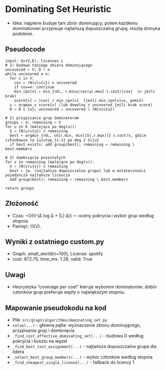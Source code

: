 # Dominating Set Heuristic

- Idea: najpierw buduje tani zbiór dominujący, potem każdemu dominatorowi przypisuje najtańszą dopuszczalną grupę; resztę domyka podobnie.

## Pseudocode
```
input: G=(V,E), licenses L
# 1) budowa taniego zbioru dominującego
uncovered ← V; D ← ∅
while uncovered ≠ ∅:
  for v in V:
    cov ← (N(v)∪{v}) ∩ uncovered
    if cov=∅: continue
    min_cpn[v] ← min_{ℓ∈L, ℓ.min≤|cov|≤ℓ.max} ℓ.cost/|cov|  (∞ jeśli brak)
    score[v] ← |cov| / min_cpn[v]  (jeśli min_cpn[v]=∞, pomiń)
  u ← argmax_v score[v] (lub dowolny z uncovered jeśli brak score)
  D ← D ∪ {u}; uncovered ← uncovered \ (N(u)∪{u})

# 2) przypisanie grup dominatorom
groups ← ∅; remaining ← V
for u in D (malejąco po deg(u)):
  S ← (N(u)∪{u}) ∩ remaining
  best ← argmin_{ℓ∈L, s∈[ℓ.min, min(|S|,ℓ.max)]} ℓ.cost/s, gdzie członkowie to {u}∪top_{s-1} po deg z S\{u}
  if best exists: add group(best); remaining ← remaining \ best.members

# 3) domknięcie pozostałych
for v in remaining (malejąco po deg(v)):
  S ← (N(v)∪{v}) ∩ remaining
  best ← jw. (najtańsza dopuszczalna grupa) lub w ostateczności pojedyncza najtańsza licencja
  add group(best); remaining ← remaining \ best.members

return groups
```

## Złożoność
- Czas: ~O(V·(Δ log Δ + |L|·Δ)) — oceny pokrycia i wybór grup według stopnia.
- Pamięć: O(V).

## Wyniki z ostatniego custom.py
- Graph: small_world(n=100), License: spotify
- cost: 872.75, time_ms: 1.28, valid: True

## Uwagi
- Heurystyka “coverage per cost” kieruje wyborem dominatorów; dobór członków grup preferuje węzły o największym stopniu.

## Mapowanie pseudokodu na kod
- Plik: `src/glopt/algorithms/dominating_set.py`
- `solve(...)` - główna pętla: wyznaczenie zbioru dominującego, przypisania grup i domknięcia
- `_find_cost_effective_dominating_set(...)` - budowa D według pokrycia i kosztu na węzeł
- `_find_best_cost_assignment(...)` - najtańsza dopuszczalna grupa dla lidera
- `_select_best_group_members(...)` - wybór członków według stopnia
- `_find_cheapest_single_license(...)` - fallback do licencji 1
